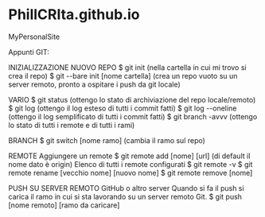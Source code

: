 # PhillCRIta.github.io
MyPersonalSite


Appunti GIT:

INIZIALIZZAZIONE NUOVO REPO
$ git init (nella cartella in cui mi trovo si crea il repo)
$ git --bare init [nome cartella]  (crea un repo vuoto su un server remoto, pronto a ospitare i push da git locale)

VARIO
$ git status (ottengo lo stato di archiviazione del repo locale/remoto)
$ git log (ottengo il log esteso di tutti i commit fatti)
$ git log --oneline (ottengo il log semplificato di tutti i commit fatti)
$ git branch -avvv (ottengo lo stato di tutti i remote e di tutti i rami)

BRANCH
$ git switch [nome ramo] (cambia il ramo sul repo)

REMOTE
Aggiungere un remote
$ git remote add [nome] [url] (di default il nome dato è origin)
Elenco di tutti i remote configurati
$ git remote -v 
$ git remote rename [vecchio nome] [nuovo nome]
$ git remote remove [nome]

PUSH SU SERVER REMOTO GitHub o altro server
Quando si fa il push si carica il ramo in cui si sta lavorando su un server remoto Git.
$ git push [nome remoto] [ramo da caricare]